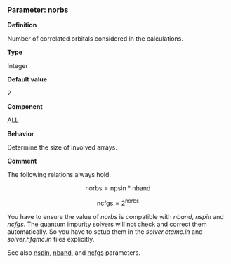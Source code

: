 ### Parameter: norbs

**Definition**

Number of correlated orbitals considered in the calculations.

**Type**

Integer

**Default value**

2

**Component**

ALL

**Behavior**

Determine the size of involved arrays.

**Comment**

The following relations always hold.

```math 
\text{norbs} = \text{npsin} * \text{nband}
```

```math
\text{ncfgs} = 2^{\text{norbs}}
```

You have to ensure the value of *norbs* is compatible with *nband*, *nspin* and *ncfgs*. The quantum impurity solvers will not check and correct them automatically. So you have to setup them in the *solver.ctqmc.in* and *solver.hfqmc.in* files explicitly.

See also [nspin](p_nspin.md), [nband](p_nband.md), and [ncfgs](p_ncfgs.md) parameters.